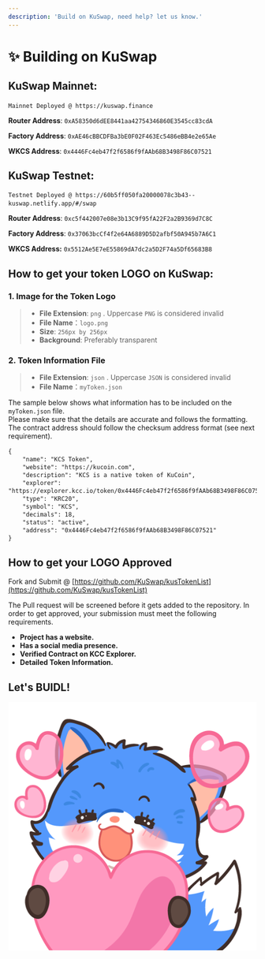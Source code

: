 ```yaml
---
description: 'Build on KuSwap, need help? let us know.'
---
```


# ✨ Building on KuSwap

## **KuSwap Mainnet:**

`Mainnet Deployed @ https://kuswap.finance`

**Router Address**: `0xA58350d6dEE8441aa42754346860E3545cc83cdA`

**Factory Address**: `0xAE46cBBCDFBa3bE0F02F463Ec5486eBB4e2e65Ae`

**WKCS Address**: `0x4446Fc4eb47f2f6586f9fAAb68B3498F86C07521`

## KuSwap Testnet:

`Testnet Deployed @ https://60b5ff050fa20000078c3b43--kuswap.netlify.app/#/swap`

**Router Address**: `0xc5f442007e08e3b13C9f95fA22F2a2B9369d7C8C`

**Factory Address**: `0x37063bcCf4f2e64A6889D5D2afbf50A945b7A6C1`

**WKCS Address:** `0x5512Ae5E7eE55869dA7dc2a5D2F74a5Df65683B8`

## How to get your token LOGO on KuSwap:

### 1. Image for the Token Logo <a id="1-image-for-the-token-logo"></a>

> * **File Extension**: `png` . Uppercase `PNG` is considered invalid
> * **File Name**：`logo.png`
> * **Size**: `256px by 256px`
> * **Background**: Preferably transparent

### 2. Token Information File <a id="2-token-information-file"></a>

> * **File Extension**: `json` . Uppercase `JSON` is considered invalid
> * **File Name**：`myToken.json`

The sample below shows what information has to be included on the `myToken.json` file.  
Please make sure that the details are accurate and follows the formatting.  
The contract address should follow the checksum address format \(see next requirement\).

```text
{
    "name": "KCS Token",
    "website": "https://kucoin.com",
    "description": "KCS is a native token of KuCoin",
    "explorer": "https://explorer.kcc.io/token/0x4446Fc4eb47f2f6586f9fAAb68B3498F86C07521",
    "type": "KRC20",
    "symbol": "KCS",
    "decimals": 18,
    "status": "active",
    "address": "0x4446Fc4eb47f2f6586f9fAAb68B3498F86C07521"    
}
```

## How to get your LOGO Approved

Fork and Submit @ [https://github.com/KuSwap/kusTokenList](https://github.com/KuSwap/kusTokenList) 

The Pull request will be screened before it gets added to the repository. In order to get approved, your submission must meet the following requirements.

* **Project has a website.**
* **Has a social media presence.**
* **Verified Contract on KCC Explorer.**
* **Detailed Token Information.**

## **Let's BUIDL!**

![](.gitbook/assets/14.png)

